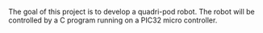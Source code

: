 The goal of this project is to develop a quadri-pod robot.
The robot will be controlled by a C program running on a PIC32 micro controller.